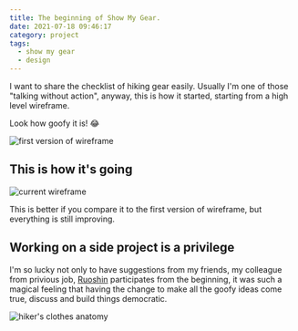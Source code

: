 ```yaml
---
title: The beginning of Show My Gear.
date: 2021-07-18 09:46:17
category: project
tags:
  - show my gear
  - design
---
```


I want to share the checklist of hiking gear easily.
Usually I'm one of those "talking without action", anyway, this is how it started,
starting from a high level wireframe.

Look how goofy it is! 😂

<img src="goofy-wireframe.png" alt="first version of wireframe" class="border">

## This is how it's going

<img src="show-my-gear.png" alt="current wireframe">

This is better if you compare it to the first version of wireframe, but everything is still improving.

## Working on a side project is a privilege

I'm so lucky not only to have suggestions from my friends, my colleague from privious job, <a href="http://ruoshin.wang" target="_blank">Ruoshin</a> participates from the beginning, it was such a magical feeling that having the change to make all the goofy ideas come true, discuss and build things democratic.

<img src="hiker.png" alt="hiker's clothes anatomy">
